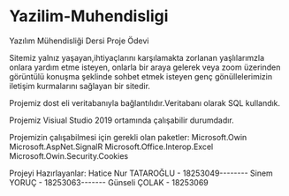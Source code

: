 ﻿# Yazilim-Muhendisligi
 Yazılım Mühendisliği Dersi Proje Ödevi

Sitemiz yalnız yaşayan,ihtiyaçlarını karşılamakta zorlanan yaşlılarımzla onlara yardım etme isteyen, onlarla bir araya gelerek veya zoom üzerinden görüntülü konuşma şeklinde sohbet etmek isteyen genç gönüllelerimizin iletişim kurmalarını sağlayan bir sitedir.

Projemiz dost eli veritabanıyla bağlantılıdır.Veritabanı olarak SQL kullandık.

Projemiz Visiual Studio 2019 ortamında çalışabilir durumdadır.

Projemizin çalışabilmesi için gerekli olan paketler:
Microsoft.Owin
Microsoft.AspNet.SignalR
Microsoft.Office.Interop.Excel
Microsoft.Owin.Security.Cookies


Projeyi Hazırlayanlar:
Hatice Nur TATAROĞLU - 18253049--------
Sinem YORUÇ - 18253063-------
Günseli ÇOLAK - 18253069
